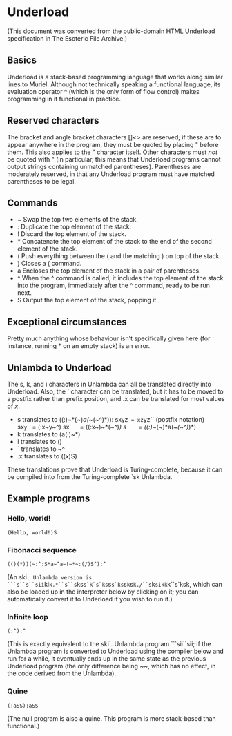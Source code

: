 Underload
=========

(This document was converted from the public-domain HTML Underload
specification in The Esoteric File Archive.)

Basics
------

Underload is a stack-based programming language that works along similar
lines to Muriel. Although not technically speaking a functional
language, its evaluation operator ^ (which is the only form of flow
control) makes programming in it functional in practice.

Reserved characters
-------------------

The bracket and angle bracket characters []<> are reserved; if these are
to appear anywhere in the program, they must be quoted by placing "
before them. This also applies to the " character itself. Other
characters must _not_ be quoted with " (in particular, this means that
Underload programs cannot output strings containing unmatched
parentheses). Parentheses are moderately reserved, in that any Underload
program must have matched parentheses to be legal.

Commands
--------

-   ~ Swap the top two elements of the stack.
-   : Duplicate the top element of the stack.
-   ! Discard the top element of the stack.
-   * Concatenate the top element of the stack to the end of the second
    element of the stack.
-   ( Push everything between the ( and the matching ) on top of
    the stack.
-   ) Closes a ( command.
-   a Encloses the top element of the stack in a pair of parentheses.
-   ^ When the ^ command is called, it includes the top element of the
    stack into the program, immediately after the ^ command, ready to be
    run next.
-   S Output the top element of the stack, popping it.

Exceptional circumstances
-------------------------

Pretty much anything whose behaviour isn't specifically given here (for
instance, running * on an empty stack) is an error.

Unlambda to Underload
---------------------

The s, k, and i characters in Unlambda can all be translated directly
into Underload. Also, the ` character can be translated, but it has to
be moved to a postfix rather than prefix position, and .x can be
translated for most values of _x_.

-   s translates to ((:)~*(~)*a(~*(~^)*)):
    sx`y`z` = xz`yz`` (postfix notation)
    sx`y`   = (:x~y~^)
    sx`     = ((:x~)~*(~^)*)
    s       = ((:)~*(~)*a(~*(~^)*)*)
-   k translates to (a(!)~*)
-   i translates to ()
-   ` translates to ~^
-   .x translates to ((x)S)

These translations prove that Underload is Turing-complete, because it
can be compiled into from the Turing-complete `sk Unlambda.

Example programs
----------------

### Hello, world!

    (Hello, world!)S

### Fibonacci sequence

    (()(*))(~:^:S*a~^a~!~*~:(/)S^):^

(An ski`. Unlambda version is
 ```s``s``sii`ki`k.*``s``s`ks``s`k`s`ks``s``s`ks``s`k`s`k./``s`k`sikk`k``s`ksk,
which can also be loaded up in the interpreter below by clicking on it;
you can automatically convert it to Underload if you wish to run it.)

### Infinite loop

    (:^):^

(This is exactly equivalent to the ski`. Unlambda program  ```sii``sii;
if the Unlambda program is converted to Underload using the compiler
below and run for a while, it eventually ends up in the same state as
the previous Underload program (the only difference being ~~, which has
no effect, in the code derived from the Unlambda).

### Quine

    (:aSS):aSS

(The null program is also a quine. This program is more stack-based than
functional.)
